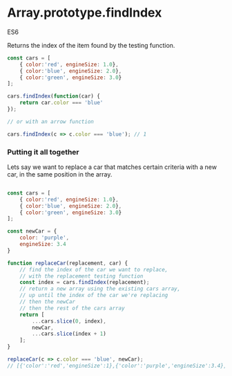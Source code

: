 # Array.prototype.findIndex

<div class="spec es6">ES6</div>


Returns the index of the item found by the testing function.

```javascript
const cars = [
    { color:'red', engineSize: 1.0},
    { color:'blue', engineSize: 2.0},
    { color:'green', engineSize: 3.0}
];

cars.findIndex(function(car) {
    return car.color === 'blue'
});

// or with an arrow function

cars.findIndex(c => c.color === 'blue'); // 1
```

### Putting it all together

Lets say we want to replace a car that matches certain criteria with a new car, in the same position in the array.

```javascript

const cars = [
    { color:'red', engineSize: 1.0},
    { color:'blue', engineSize: 2.0},
    { color:'green', engineSize: 3.0}
];

const newCar = {
    color: 'purple',
    engineSize: 3.4
}

function replaceCar(replacement, car) {
    // find the index of the car we want to replace,
    // with the replacement testing function
    const index = cars.findIndex(replacement);
    // return a new array using the existing cars array,
    // up until the index of the car we're replacing
    // then the newCar
    // then the rest of the cars array
    return [
        ...cars.slice(0, index),
        newCar,
        ...cars.slice(index + 1)
    ];
}

replaceCar(c => c.color === 'blue', newCar);
// [{'color':'red','engineSize':1},{'color':'purple','engineSize':3.4},{'color':'green','engineSize':3}]
```
